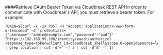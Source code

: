 ####Retrieve OAuth Bearer Token via Cloudbreak REST API
In order to communicate with Cloudbreak's API, you must retrieve a bearer token. For example:
```
TOKEN=$(curl -k -iX POST -H "accept: application/x-www-form-urlencoded" -d 'credentials={"username":"admin@example.com","password":"pwd"}' "https://192.168.99.100/identity/oauth/authorize?response_type=token&client_id=cloudbreak_shell&scope.0=openid&source=login&redirect_uri=http://cloudbreak.shell" | grep location | cut -d'=' -f 3 | cut -d'&' -f 1)
```